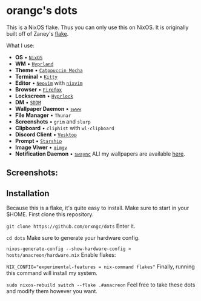 # orangc's dots
This is a NixOS flake. Thus you can only use this on NixOS.
It is originally built off of Zaney's [flake](https://gitlab.com/zaney/zaneyos).

What I use:
- **OS** • [`NixOS`](https://nixos.org/)
- **WM** • [`Hyprland`](https://hyprland.org)
- **Theme** • [`Catppuccin Mocha`](https://catppuccin.com/)
- **Terminal** • [`Kitty`](https://github.com/kovidgoyal/kitty)
- **Editor** • [`Neovim`](https://neovim.io/) with [`nixvim`](https://github.com/nix-community/nixvim)
- **Browser** • [`Firefox`](https://www.mozilla.org/en-US/firefox/)
- **Lockscreen** • [`Hyprlock`](https://github.com/hyprwm/hyprlock)
- **DM** • [`SDDM`](https://github.com/sddm/sddm)
- **Wallpaper Daemon** • [`swww`](https://github.com/LGFae/swww)
- **File Manager** • `Thunar`
- **Screenshots** • `grim` and `slurp`
- **Clipboard** • `cliphist` with `wl-clipboard`
- **Discord Client** • [`Vesktop`](https://vencord.dev)
- **Prompt** • [`Starship`](https://starship.rs/)
- **Image Viwer** • [`qimgv`](https://github.com/easymodo/qimgv)
- **Notification Daemon** • [`swaync`](https://github.com/ErikReider/SwayNotificationCenter)
ALl my wallpapers are available [here](https://github.com/orxngc/dots).

## Screenshots:

## Installation
Because this is a flake, it's quite easy to install. Make sure to start in your $HOME.
First clone this repository.

`git clone https://github.com/orxngc/dots` 
Enter it.

`cd dots`
Make sure to generate your hardware config.

`nixos-generate-config --show-hardware-config > hosts/anacreon/hardware.nix`
Enable flakes:

`NIX_CONFIG="experimental-features = nix-command flakes"`
Finally, running this command will install my system.

`sudo nixos-rebuild switch --flake .#anacreon`
Feel free to take these dots and modify them however you want.
